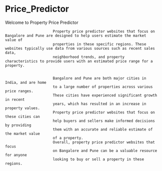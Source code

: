 # Price_Predictor
Welcome to Property Price Predictor
       
                          Property price predictor websites that focus on Bangalore and Pune are designed to help users estimate the market value of
                          properties in these specific regions. These websites typically use data from various sources such as recent sales data,
                          neighborhood trends, and property characteristics to provide users with an estimated price range for a property.
                        
                       
                          Bangalore and Pune are both major cities in India, and are home
                          to a large number of properties across various price ranges.
                          These cities have experienced significant growth in recent
                          years, which has resulted in an increase in property values.
                          Property price predictor websites that focus on these cities can
                          help buyers and sellers make informed decisions by providing
                          them with an accurate and reliable estimate of the market value
                          of a property.
                          Overall, property price predictor websites that focus
                          on Bangalore and Pune can be a valuable resource for anyone
                          looking to buy or sell a property in these regions.
                       
